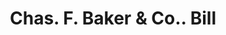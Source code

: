 ---
doi: 10.7916/D8J68TWP
date_other: '1911'
date_other_textual: '1911'
form: printed ephemera
genre:
- Invoices
name:
- Chas. F. Baker & Co.
object_in_context_url: https://biggert.cul.columbia.edu/items/view/ave_biggert_00357
subject_hierarchical_geographic:
- Boston, Massachusetts, United States
subject_name:
- Chas. F. Baker & Co.
title: Chas. F. Baker & Co.. Bill
sort_title: Chas. F. Baker & Co.. Bill
call_number: ave_biggert_00357
coordinates:
- 42.35805555555556,-71.06361111111111
pid: ave_biggert_00357
identifiers: ave_biggert_00357
thumbnail: https://derivativo-1.library.columbia.edu/iiif/2/ldpd:344168/full/!256,256/0/native.jpg
permalink: "/items/ave_biggert_00357/"
layout: iiif-image-page
---